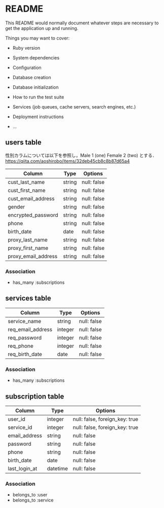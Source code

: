 # README

This README would normally document whatever steps are necessary to get the
application up and running.

Things you may want to cover:

* Ruby version

* System dependencies

* Configuration

* Database creation

* Database initialization

* How to run the test suite

* Services (job queues, cache servers, search engines, etc.)

* Deployment instructions

* ...


## users table
性別カラムについては以下を参照し，Male	1 (one)	Female	2 (two)	とする．
https://qiita.com/aoshirobo/items/32deb45cb8c8b87d65a4

|Column|Type|Options|
|------|----|-------|
|cust_last_name|string|null: false|
|cust_first_name|string|null: false|
|cust_email_address|string|null: false|
|gender|string|null: false|
|encrypted_password|string|null: false|
|phone|string|null: false|
|birth_date|date|null: false|
|proxy_last_name|string|null: false|
|proxy_first_name|string|null: false|
|proxy_email_address|string|null: false|

### Association
- has_many :subscriptions


## services table

|Column|Type|Options|
|------|----|-------|
|service_name|string|null: false|
|req_email_address|integer|null: false|
|req_password|integer|null: false|
|req_phone|integer|null: false|
|req_birth_date|date|null: false|

### Association
- has_many :subscriptions

## subscription table

|Column|Type|Options|
|------|----|-------|
|user_id|integer|null: false, foreign_key: true|
|service_id|integer|null: false, foreign_key: true|
|email_address|string|null: false|
|password|string|null: false|
|phone|string|null: false|
|birth_date|date|null: false|
|last_login_at|datetime|null: false|

### Association
- belongs_to :user
- belongs_to :service